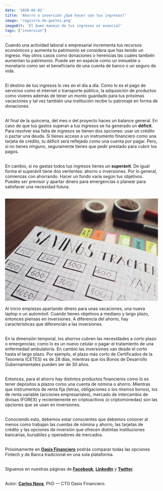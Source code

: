 ```yaml
--- 
date: '2020-04-02' 
title: 'Ahorro o inversión ¿Qué hacer con tus ingresos?' 
image: 'registro-de-gastos.png'
imageAlt: 'El buen manejo de tus ingresos es esencial'
tags: ["inversion"]
--- 
```


Cuando una actividad laboral o empresarial incrementa tus recursos económicos y aumenta tu patrimonio se considera que has tenido un ingreso. Hay otros casos como donaciones o herencias las cuales también aumentan tu patrimonio. Puede ser en especie como un inmueble o monetario como ser el beneficiario de una cuenta de banco o un seguro de vida. <br/><br/>

El destino de tus ingresos lo ves en el día a día. Como lo es el pago de servicios como el internet o transporte público, la adquisición de productos como víveres además de tener un monto guardado para tus próximas vacaciones y tal vez también una institución recibe tu patronaje en forma de donaciones. <br/><br/>

Al final de la quincena, del mes o del proyecto haces un balance general. En caso de que tus gastos superan a tus ingresos se ha generado un **déficit**. Para resolver esa falta de ingresos se tienen dos opciones: usar un crédito o pactar una deuda. Si tienes acceso a un instrumento financiero como una tarjeta de crédito, tu déficit será reflejado como una cuenta por pagar. Pero, si no tienes ninguno, seguramente tienes que pedir prestado para cubrir los pagos. <br/><br/>

En cambio, si no gastas todos tus ingresos tienes un **superávit**. De igual forma el superávit tiene dos vertientes: ahorro o inversiones. Por lo general, comienzas con ahorrando. Hacer un fondo varía según tus objetivos. Puedes ser previsor y apartar dinero para emergencias o planear para satisfacer una necesidad futura. <br/><br/>

![Llevar a cabo un registro de tus ahorros es sencillo](registro-de-ahorros.png) <br/>

Al inicio empiezas apartando dinero para unas vacaciones, una nueva laptop o un automóvil. Cuando tienes objetivos a mediano y largo plazo, entonces piensas en inversiones. A diferencia del ahorro, hay características que diferencian a las inversiones. <br/><br/>

En la dimensión temporal, los ahorros cubren las necesidades a corto plazo o emergencias; como lo es un nuevo celular o pagar el tratamiento de una enfermedad ambulatoria. En cambio las inversiones van desde el corto hasta el largo plazo. Por ejemplo, el plazo más corto de Certificados de la Tesorería (CETES) es de 28 días, mientras que los Bonos de Desarrollo Gubernamentales pueden ser de 30 años. <br/><br/>

Entonces, para el ahorro hay distintos productos financieros como lo es tener depósitos a plazos como una cuenta de nómina o ahorro. Mientras que instrumentos de renta fija (letras, obligaciones o los mismos bonos), los de renta variable (acciones empresariales), mercado de intercambio de divisas (FOREX) y recientemente en criptoactivos (o criptomonedas) son las opciones que se usan en inversiones. <br/><br/>

Conociendo esto, debemos estar conscientes que debemos conocer al menos como trabajan las cuentas de nómina y ahorro, las tarjetas de crédito y las opciones de inversión que ofrecen distintas instituciones bancarias, bursátiles y operadores de mercados. <br/><br/>

Próximamente en **[Oasis Financiero](https://www.oasisfinanciero.mx)** podrás comparar todas las opciones Fintech y de Banca tradicional en una sola plataforma. <br/><br/>

Síguenos en nuestras páginas de **[Facebook](https://facebook.com/oasisfinanciero)**, **[LinkedIn](https://www.linkedin.com/company/oasisfinanciero/)** y **[Twitter](https://twitter.com/oasisfintech)**. <br/><br/>

Autor: **[Carlos Nava](https://www.linkedin.com/in/carlos-navafonseca/)**, PhD — CTO Oasis Financiero.
